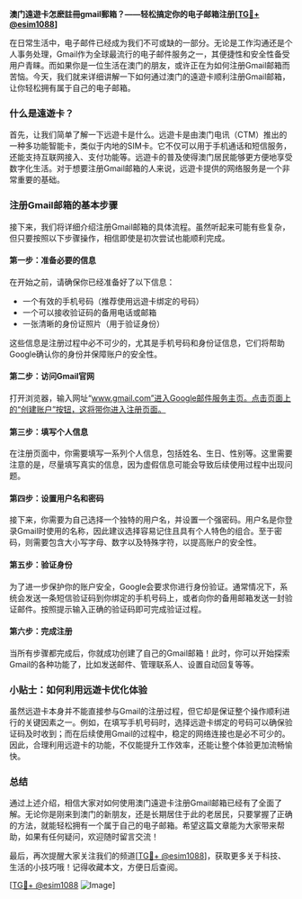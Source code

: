 **澳门遠遊卡怎麽註冊gmail郵箱？——轻松搞定你的电子邮箱注册[[TG💪+ @esim1088](https://t.me/s/esim1088)]**

在日常生活中，电子邮件已经成为我们不可或缺的一部分。无论是工作沟通还是个人事务处理，Gmail作为全球最流行的电子邮件服务之一，其便捷性和安全性备受用户青睐。而如果你是一位生活在澳门的朋友，或许正在为如何注册Gmail邮箱而苦恼。今天，我们就来详细讲解一下如何通过澳门的遠遊卡顺利注册Gmail邮箱，让你轻松拥有属于自己的电子邮箱。

### 什么是遠遊卡？

首先，让我们简单了解一下远遊卡是什么。远遊卡是由澳门电讯（CTM）推出的一种多功能智能卡，类似于内地的SIM卡。它不仅可以用于手机通话和短信服务，还能支持互联网接入、支付功能等。远遊卡的普及使得澳门居民能够更方便地享受数字化生活。对于想要注册Gmail邮箱的人来说，远遊卡提供的网络服务是一个非常重要的基础。

### 注册Gmail邮箱的基本步骤

接下来，我们将详细介绍注册Gmail邮箱的具体流程。虽然听起来可能有些复杂，但只要按照以下步骤操作，相信即使是初次尝试也能顺利完成。

#### 第一步：准备必要的信息

在开始之前，请确保你已经准备好了以下信息：
- 一个有效的手机号码（推荐使用远遊卡绑定的号码）
- 一个可以接收验证码的备用电话或邮箱
- 一张清晰的身份证照片（用于验证身份）

这些信息是注册过程中必不可少的，尤其是手机号码和身份证信息，它们将帮助Google确认你的身份并保障账户的安全性。

#### 第二步：访问Gmail官网

打开浏览器，输入网址“www.gmail.com”进入Google邮件服务主页。点击页面上的“创建账户”按钮，这将带你进入注册页面。

#### 第三步：填写个人信息

在注册页面中，你需要填写一系列个人信息，包括姓名、生日、性别等。这里需要注意的是，尽量填写真实的信息，因为虚假信息可能会导致后续使用过程中出现问题。

#### 第四步：设置用户名和密码

接下来，你需要为自己选择一个独特的用户名，并设置一个强密码。用户名是你登录Gmail时使用的名称，因此建议选择容易记住且具有个人特色的组合。至于密码，则需要包含大小写字母、数字以及特殊字符，以提高账户的安全性。

#### 第五步：验证身份

为了进一步保护你的账户安全，Google会要求你进行身份验证。通常情况下，系统会发送一条短信验证码到你绑定的手机号码上，或者向你的备用邮箱发送一封验证邮件。按照提示输入正确的验证码即可完成验证过程。

#### 第六步：完成注册

当所有步骤都完成后，你就成功创建了自己的Gmail邮箱！此时，你可以开始探索Gmail的各种功能了，比如发送邮件、管理联系人、设置自动回复等等。

### 小贴士：如何利用远遊卡优化体验

虽然远遊卡本身并不能直接参与Gmail的注册过程，但它却是保证整个操作顺利进行的关键因素之一。例如，在填写手机号码时，选择远遊卡绑定的号码可以确保验证码及时收到；而在后续使用Gmail的过程中，稳定的网络连接也是必不可少的。因此，合理利用远遊卡的功能，不仅能提升工作效率，还能让整个体验更加流畅愉快。

### 总结

通过上述介绍，相信大家对如何使用澳门遠遊卡注册Gmail邮箱已经有了全面了解。无论你是刚来到澳门的新朋友，还是长期居住于此的老居民，只要掌握了正确的方法，就能轻松拥有一个属于自己的电子邮箱。希望这篇文章能为大家带来帮助，如果有任何疑问，欢迎随时留言交流！

最后，再次提醒大家关注我们的频道[[TG💪+ @esim1088](https://t.me/s/esim1088)]，获取更多关于科技、生活的小技巧哦！记得收藏本文，方便日后查阅。

[[TG💪+ @esim1088](https://t.me/s/esim1088) ![Image](https://i.postimg.cc/4NQfJmqS/Snipaste-2025-05-13-00-14-12.png)]